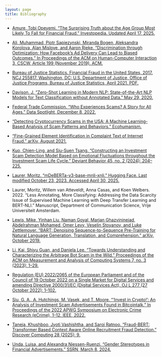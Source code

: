 ```yaml
---
layout: page
title: Bibliography
---
```


* [Amure, Tobi Opeyemi. “The Surprising Truth about the Age Group Most Likely To Fall for Financial Fraud.” Investopedia. Updated April 17, 2025.](https://www.investopedia.com/age-and-financial-fraud-11714608)

* [Ali, Muhammad, Piotr Sapiezynski, Miranda Bogen, Aleksandra Korolova, Alan Mislove, and Aaron Rieke. “Discrimination through Optimization: How Facebook’s Ad Delivery Can Lead to Biased Outcomes.” In Proceedings of the ACM on Human-Computer Interaction 3, CSCW, Article 199 (November 2019). ACM. ](https://doi.org/10.1145/3359301)

* [Bureau of Justice Statistics. Financial Fraud in the United States, 2017. NCJ 255817. Washington, DC: U.S. Department of Justice, Office of Justice Programs, Bureau of Justice Statistics, April 2021. PDF.](https://bjs.ojp.gov/content/pub/pdf/ffus17_sum.pdf)
  
* [Davison, J. “Zero-Shot Learning in Modern NLP: State-of-the-Art NLP Models for Text Classification without Annotated Data.” May 29, 2020.](https://joeddav.github.io/blog/2020/05/29/ZSL.html)

* [Federal Trade Commission. “Who Experiences Scams? A Story for All Ages.” Data Spotlight, December 8, 2022. ](https://www.ftc.gov/news-events/data-visualizations/data-spotlight/2022/12/who-experiences-scams-story-all-ages)
  
* [“Detecting Cryptocurrency Scams in the USA: A Machine Learning-Based Analysis of Scam Patterns and Behaviors.” Ecohumanism.](https://ecohumanism.co.uk/joe/ecohumanism/article/view/6604/6797)

* [“Fine-Grained Element Identification in Complaint Text of Internet Fraud.” arXiv, August 2021. ](https://arxiv.org/pdf/2108.08676)

* [Kuo, Chien-Ling, and Siu-Suen Tsang. “Constructing an Investment Scam Detection Model Based on Emotional Fluctuations throughout the Investment Scam Life Cycle.” Deviant Behavior 45, no. 2 (2024): 204–225. ](https://doi.org/10.1080/01639625.2023.2244115)

* [Laurer, Moritz. “mDeBERTa-v3-base-mnli-xnli.” Hugging Face. Last modified October 23, 2023. Accessed April 30, 2025. ](https://huggingface.co/MoritzLaurer/mDeBERTa-v3-base-mnli-xnli)

* Laurer, Moritz, Willem van Atteveldt, Anna Casas, and Koen Welbers. 2022. “Less Annotating, More Classifying: Addressing the Data Scarcity Issue of Supervised Machine Learning with Deep Transfer Learning and BERT-NLI.” Manuscript, Department of Communication Science, Vrije Universiteit Amsterdam.

* [Lewis, Mike, Yinhan Liu, Naman Goyal, Marjan Ghazvininejad, Abdelrahman Mohamed, Omer Levy, Veselin Stoyanov, and Luke Zettlemoyer. “BART: Denoising Sequence-to-Sequence Pre-Training for Natural Language Generation, Translation, and Comprehension.” arXiv, October 2019. ](https://doi.org/10.48550/arXiv.1910.13461)

* [Li, Kai, Shiyu Guan, and Daniela Lee. “Towards Understanding and Characterizing the Arbitrage Bot Scam in the Wild.” Proceedings of the ACM on Measurement and Analysis of Computing Systems 7, no. 3 (2023): 1–29. ](https://arxiv.org/abs/2310.12306)

* [Regulation (EU) 2022/2065 of the European Parliament and of the Council of 19 October 2022 on a Single Market for Digital Services and amending Directive 2000/31/EC (Digital Services Act), OJ L 277 (27 October 2022): 1–102. ](https://eur-lex.europa.eu/legal-content/EN/TXT/?uri=CELEX:32022R2065)

* [Siu, G. A., A. Hutchings, M. Vasek, and T. Moore. “‘Invest in Crypto!’: An Analysis of Investment Scam Advertisements Found in Bitcointalk.” In Proceedings of the 2022 APWG Symposium on Electronic Crime Research (eCrime), 1–12. IEEE, 2022. ](https://www.cl.cam.ac.uk/~ah793/papers/eCrime2022_paper_Invest_in_Crypto.pdf)

* [Taneja, Khushboo, Jyoti Vashishtha, and Saroj Ratnoo. “Fraud-BERT: Transformer Based Context Aware Online Recruitment Fraud Detection.” Discover Computing 28 (2025): 9. ](https://doi.org/10.1007/s10791-025-09502-8)

* [Unda, Luisa, and Alexandra Niessen-Ruenzi. “Gender Stereotypes in Financial Advertisements.” SSRN, March 8, 2024. ](https://ssrn.com/abstract=4752630)



